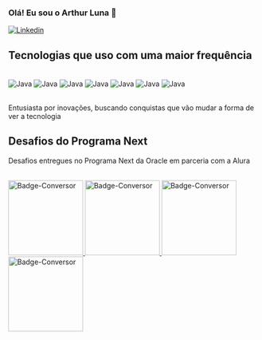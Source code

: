
### Olá! Eu sou o Arthur Luna 👋

[![Linkedin](https://img.shields.io/badge/LinkedIn-0077B5?style=for-the-badge&logo=linkedin&logoColor=white)](https://www.linkedin.com/in/arthur-luna-155580228/)

## Tecnologias que uso com uma maior frequência

<div style="display: inline_block "><br/>
    <img align="center" alt="Java" src="https://img.shields.io/badge/Java-ED8B00?style=for-the-badge&logo=openjdk&logoColor=white"/>
    <img align="center" alt="Java" src="https://img.shields.io/badge/Spring-6DB33F?style=for-the-badge&logo=spring&logoColor=white"/>
    <img align="center" alt="Java" src="https://img.shields.io/badge/PostgreSQL-316192?style=for-the-badge&logo=postgresql&logoColor=white"/>
    <img align="center" alt="Java" src="https://img.shields.io/badge/HTML5-E34F26?style=for-the-badge&logo=html5&logoColor=white"/>
    <img align="center" alt="Java" src="https://img.shields.io/badge/CSS3-1572B6?style=for-the-badge&logo=css3&logoColor=white"/>
    <img align="center" alt="Java" src="https://img.shields.io/badge/JavaScript-F7DF1E?style=for-the-badge&logo=javascript&logoColor=black"/>
    <img align="center" alt="Java" src="https://img.shields.io/badge/Python-3776AB?style=for-the-badge&logo=python&logoColor=white"/>

</div><br/>

Entusiasta por inovações, buscando conquistas que vão mudar a forma de ver a tecnologia

## Desafios do Programa Next

Desafios entregues no Programa Next da Oracle em parceria com a Alura


<div style="display: inline_block "><br/>
    <a href="https://github.com/Lunaartur/conversormoedas">
  <img src="https://github.com/user-attachments/assets/ee7de4a0-3720-4baa-8cf4-7e84ab798580" alt="Badge-Conversor" width="150">
</a>
   <a href="https://github.com/Lunaartur/literalura">
  <img src="https://github.com/user-attachments/assets/8bc26afb-de72-4714-9853-5354775723cc" alt="Badge-Conversor" width="150">
</a>
<a href="https://github.com/Lunaartur/desafiocodificador">
  <img src="https://github.com/user-attachments/assets/66dc0d4d-5e9a-4c7e-a618-065c76c68dbf" alt="Badge-Conversor" width="150">
</a>
<a href="https://github.com/Lunaartur/alurahub">
  <img src="https://github.com/user-attachments/assets/a3c7ae93-f2e0-4dc0-b964-14773729fd2d" alt="Badge-Conversor" width="150">
</a>

</div><br/>






















